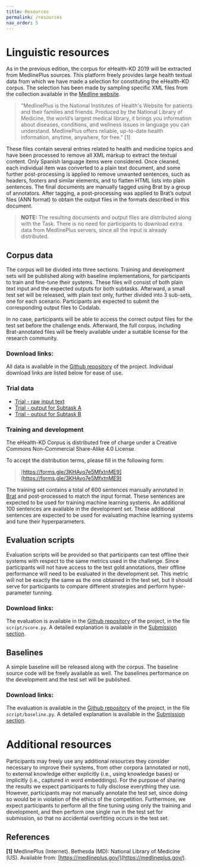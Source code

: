 ```yaml
---
title: Resources
permalink: /resources
nav_order: 5
---
```


# Linguistic resources

As in the previous edition, the corpus for eHealth-KD 2019 will be extracted from MedlinePlus sources.
This platform freely provides large health textual data from which we have made a selection for constituting the eHealth-KD corpus. The selection has been made by sampling specific XML files from the collection available in the [Medline website](https://medlineplus.gov/xml.html).

> "MedlinePlus is the National Institutes of Health's Website for patients and their families and friends. Produced by the National Library of Medicine, the world’s largest medical library, it brings you information about diseases, conditions, and wellness issues in language you can understand. MedlinePlus offers reliable, up-to-date health information, anytime, anywhere, for free." [1]

These files contain several entries related to health and medicine topics and have been processed to remove all XML markup to extract the textual content. Only Spanish language items were considered. Once cleaned, each individual item was converted to a plain text document, and some further post-processing is applied to remove unwanted sentences, such as headers, footers and similar elements, and to flatten HTML lists into plain sentences. The final documents are manually tagged using Brat by a group of annotators. After tagging, a post-processing was applied to Brat’s output files (ANN format) to obtain the output files in the formats described in this document.

> **NOTE:** The resulting documents and output files are distributed along with the Task. There is no need for participants to download extra data from MedlinePlus servers, since all the input is already distributed.

## Corpus data

The corpus will be divided into three sections. Training and development sets will be published along with baseline implementations, for participants to train and fine-tune their systems. These files will consist of both plain text input and the expected outputs for both subtasks. Afterward, a small test set will be released, with plain text only, further divided into 3 sub-sets, one for each scenario. Participants are expected to submit the corresponding output files to Codalab.

In no case, participants will be able to access the correct output files for the test set before the challenge ends. Afterward, the full corpus, including Brat-annotated files will be freely available under a suitable license for the research community.

### **Download links**:

All data is available in the [Github repository](https://github.com/knowledge-learning/ehealthkd-2019) of the project. Individual download links are listed below for ease of use.

### **Trial data**

* [Trial - raw input text](https://raw.githubusercontent.com/knowledge-learning/ehealthkd-2019/master/data/trial/input_trial.txt)
* [Trial - output for Subtask A](https://raw.githubusercontent.com/knowledge-learning/ehealthkd-2019/master/data/trial/output_a_trial.txt)
* [Trial - output for Subtask B](https://raw.githubusercontent.com/knowledge-learning/ehealthkd-2019/master/data/trial/output_b_trial.txt)

### **Training and development**

The eHealth-KD Corpus is distributed free of charge under a Creative Commons Non-Commercial Share-Alike 4.0 License.

To accept the distribution terms, please fill in the following form:
> [https://forms.gle/3KHAvo7e5MfxtnME9](https://forms.gle/3KHAvo7e5MfxtnME9)

The training set contains a total of 600 sentences manually annotated in [Brat](http://brat.nlplab.org/) and post-processed to match the input format.
These sentences are expected to be used for training machine learning systems.
An additional 100 sentences are available in the development set.
These additional sentences are expected to be used for evaluating machine learning systems and tune their hyperparameters.

## Evaluation scripts

Evaluation scripts will be provided so that participants can test offline their systems with respect to the same metrics used in the challenge. Since participants will not have access to the test gold annotations, their offline performance will need to be evaluated in the development set. This metric will not be exactly the same as the one obtained in the test set, but it should serve for participants to compare different strategies and perform hyper-parameter tunning.

### **Download links**: 

The evaluation is available in the [Github repository](https://github.com/knowledge-learning/ehealthkd-2019) of the project, in the file `script/score.py`.
A detailed explanation is available in the [Submission section](/submission).

## Baselines

A simple baseline will be released along with the corpus. The baseline source code will be freely available as well. The baselines performance on the development and the test set will be published.

### **Download links**: 

The evaluation is available in the [Github repository](https://github.com/knowledge-learning/ehealthkd-2019) of the project, in the file `script/baseline.py`.
A detailed explanation is available in the [Submission section](/submission).

# Additional resources

Participants may freely use any additional resources they consider necessary to improve their systems, from other corpora (annotated or not), to external knowledge either explicitly (i.e., using knowledge bases) or implicitly (i.e., captured in word embeddings). For the purpose of sharing the results we expect participants to fully disclose everything they use.
However, participants may not manually annotate the test set, since doing so would be in violation of the ethics of the competition. Furthermore, we expect participants to perform all the fine tuning using only the training and development, and then perform one single run in the test set for submission, so that no accidental overfitting occurs in the test set.

## References

**[1]**   MedlinePlus (Internet). Bethesda (MD): National Library of Medicine (US). Available from: [https://medlineplus.gov/](https://medlineplus.gov/).
